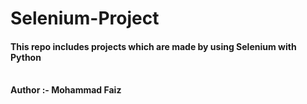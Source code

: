 # Selenium-Project
<H4>This repo includes projects which are made by using Selenium with Python</H4>
<br>
<b>Author :- Mohammad Faiz </b>
